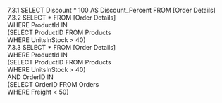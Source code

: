 

7.3.1 SELECT Discount * 100 AS Discount_Percent FROM [Order Details]  
7.3.2 SELECT * FROM [Order Details]   
        WHERE ProductId IN   
        (SELECT ProductID FROM Products   
        WHERE UnitsInStock > 40)   
7.3.3 SELECT * FROM [Order Details]  
        WHERE ProductId IN  
        (SELECT ProductID FROM Products  
        WHERE UnitsInStock > 40)    
        AND OrderID IN  
        (SELECT OrderID FROM Orders  
        WHERE Freight < 50)  
